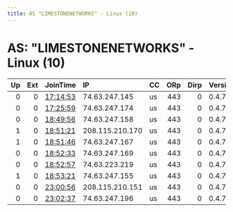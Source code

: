 ```yaml
---
title: AS "LIMESTONENETWORKS" - Linux (10)
---
```


# AS: "LIMESTONENETWORKS" - Linux (10)

|   Up |   Ext | JoinTime                                                                                              | IP              | CC   |   ORp |   Dirp | Version   | Contact   | Nickname            |   eFamMembers |
|-----:|------:|:------------------------------------------------------------------------------------------------------|:----------------|:-----|------:|-------:|:----------|:----------|:--------------------|--------------:|
|    0 |     0 | [17:14:53](https://nusenu.github.io/OrNetStats/w/relay/F57253051B575363D6B86B16B93B456CA9363A54.html) | 74.63.247.145   | us   |   443 |      0 | 0.4.7.13  | None      | 6MrM5K1ZExrUXWaBSiV |             1 |
|    0 |     0 | [17:25:59](https://nusenu.github.io/OrNetStats/w/relay/428768191CA824D375EC520D5965E365AD707ECA.html) | 74.63.247.174   | us   |   443 |      0 | 0.4.7.13  | None      | CJrK3Zcb2iYjEHwHk0m |             1 |
|    0 |     0 | [18:49:56](https://nusenu.github.io/OrNetStats/w/relay/A7C6503D377B27FFF54F44DC7895153333735756.html) | 74.63.247.158   | us   |   443 |      0 | 0.4.7.13  | None      | bTL2DwtmhOByazEg5Zh |             1 |
|    1 |     0 | [18:51:21](https://nusenu.github.io/OrNetStats/w/relay/EAF2ED1165FCB631666E53E24B85F659661E3754.html) | 208.115.210.170 | us   |   443 |      0 | 0.4.7.13  | None      | 5b4bv6oTJc9L5NhREiV |             1 |
|    1 |     0 | [18:51:46](https://nusenu.github.io/OrNetStats/w/relay/2F2A5859B484C45434BC46EC9AA551DA9021117A.html) | 74.63.247.167   | us   |   443 |      0 | 0.4.7.13  | None      | NwUBtuj2Rbjo7nXiSSQ |             1 |
|    0 |     0 | [18:52:33](https://nusenu.github.io/OrNetStats/w/relay/F2068C3F79B62CCFC7B844EADECD4161AE9C8FE4.html) | 74.63.247.169   | us   |   443 |      0 | 0.4.7.13  | None      | TmOvZPin0x6SMukgvxo |             1 |
|    0 |     0 | [18:52:57](https://nusenu.github.io/OrNetStats/w/relay/2FF0FF693B614EB458293FABD65FEC5C24923015.html) | 74.63.223.219   | us   |   443 |      0 | 0.4.7.13  | None      | AhYsRgKmJ8io9mClwaI |             1 |
|    1 |     0 | [18:53:21](https://nusenu.github.io/OrNetStats/w/relay/CD1136BF8B3B81FB5B5F4F17501947F6F2627926.html) | 74.63.247.155   | us   |   443 |      0 | 0.4.7.13  | None      | YPIYAGXPMWUSzCGEYly |             1 |
|    0 |     0 | [23:00:56](https://nusenu.github.io/OrNetStats/w/relay/43942391C0E20C39A8E6711AC17B9705234D832A.html) | 208.115.210.151 | us   |   443 |      0 | 0.4.7.13  | None      | ucNeseKtJC4tt6sy6vE |             1 |
|    0 |     0 | [23:02:37](https://nusenu.github.io/OrNetStats/w/relay/54C184BA6B6769F302420DEED3DD656CF81D5F86.html) | 74.63.247.196   | us   |   443 |      0 | 0.4.7.13  | None      | Nmzyf403mUdK1ELuNPX |             1 |
